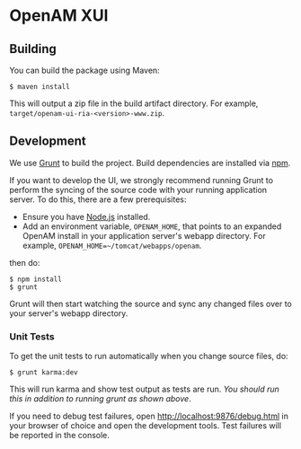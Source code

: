 # OpenAM XUI

## Building

You can build the package using Maven:

```
$ maven install
```

This will output a zip file in the build artifact directory. For example, `target/openam-ui-ria-<version>-www.zip`.

## Development

We use [Grunt](http://gruntjs.com/) to build the project. Build dependencies are installed via
[npm](https://www.npmjs.com/).

If you want to develop the UI, we strongly recommend running Grunt to perform the syncing of the source code with your
running application server. To do this, there are a few prerequisites:

* Ensure you have [Node.js](https://nodejs.org/) installed.
* Add an environment variable, `OPENAM_HOME`, that points to an expanded OpenAM install in your application server's
webapp directory. For example, `OPENAM_HOME=~/tomcat/webapps/openam`.

then do:

```
$ npm install
$ grunt
```

Grunt will then start watching the source and sync any changed files over to your server's webapp directory.

### Unit Tests

To get the unit tests to run automatically when you change source files, do:

```
$ grunt karma:dev
```

This will run karma and show test output as tests are run. _You should run this in addition to running grunt as shown
above_.

If you need to debug test failures, open [http://localhost:9876/debug.html](http://localhost:9876/debug.html) in your
browser of choice and open the development tools. Test failures will be reported in the console.